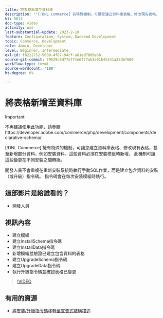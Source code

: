 ```yaml
---
title: 將表格新增至資料庫
description: '"[!DNL Commerce] 有特殊機制，可讓您建立資料庫表格、修改現有表格，甚至新增部分資料。」'
kt: 5613
doc-type: video
activity: use
last-substantial-update: 2023-2-10
feature: Configuration, System, Backend Development
topic: Commerce, Development
role: Admin, Developer
level: Beginner, Intermediate
exl-id: fb222752-5689-4f87-94cf-a61ed7005e6b
source-git-commit: 79529c8d77df74e6f77ab3a01b45541a38dbf680
workflow-type: tm+mt
source-wordcount: '188'
ht-degree: 0%

---
```


# 將表格新增至資料庫

>[!IMPORTANT]
>
>不再建議使用此功能，請參閱https://developer.adobe.com/commerce/php/development/components/declarative-schema/


[!DNL Commerce] 擁有特殊的機制，可讓您建立資料庫表格、修改現有表格，甚至新增部分資料，例如安裝資料，這些資料必須在安裝模組時新增。 此機制可讓這些變更在不同安裝之間轉換。

開發人員不會重複在重新安裝系統時執行手動SQL作業，而是建立包含資料的安裝（或升級）指令碼。 指令碼會在每次安裝模組時執行。

## 這部影片是給誰看的？

- 開發人員

## 視訊內容

- 建立模組
- 建立InstallSchema指令碼
- 建立InstallData指令碼
- 新增模組並驗證已建立包含資料的表格
- 建立UpgradeSchema指令碼
- 建立UpgradeData指令碼
- 執行升級指令碼並確認表格已變更

>[!VIDEO](https://video.tv.adobe.com/v/35791?quality=12&learn=on)

## 有用的資源

- [將安裝/升級指令碼移轉至宣告式結構描述](https://developer.adobe.com/commerce/php/development/components/declarative-schema/migration-scripts/)
